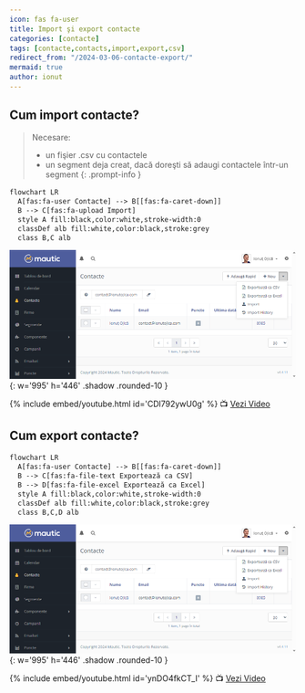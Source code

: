 ```yaml
---
icon: fas fa-user
title: Import şi export contacte
categories: [contacte]
tags: [contacte,contacts,import,export,csv]
redirect_from: "/2024-03-06-contacte-export/"
mermaid: true
author: ionut
---
```


## <i class='fas fa-user'></i> Cum import contacte?
> Necesare:
> * un fişier .csv cu contactele
> * un segment deja creat, dacă doreşti să adaugi contactele într-un segment
{: .prompt-info }

```mermaid
flowchart LR
  A[fas:fa-user Contacte] --> B[[fas:fa-caret-down]]
  B --> C[fas:fa-upload Import]
  style A fill:black,color:white,stroke-width:0
  classDef alb fill:white,color:black,stroke:grey
  class B,C alb
```

![Importăm contactele](/assets/img/contacte/2024-03-06-contacte-import.png){: w='995' h='446' .shadow .rounded-10 }

{% include embed/youtube.html id='CDl792ywU0g' %}
📺 [Vezi Video](https://www.youtube.com/watch?v=CDl792ywU0g)

## <i class='fas fa-user'></i> Cum export contacte?

```mermaid
flowchart LR
  A[fas:fa-user Contacte] --> B[[fas:fa-caret-down]]
  B --> C[fas:fa-file-text Exportează ca CSV]
  B --> D[fas:fa-file-excel Exportează ca Excel]
  style A fill:black,color:white,stroke-width:0
  classDef alb fill:white,color:black,stroke:grey
  class B,C,D alb
```

![Exportăm contactele](/assets/img/contacte/2024-03-06-contacte-import.png){: w='995' h='446' .shadow .rounded-10 }

{% include embed/youtube.html id='ynDO4fkCT_I' %}
📺 [Vezi Video](https://www.youtube.com/watch?v=ynDO4fkCT_I)
